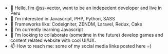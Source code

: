 - 👋 Hello, I’m @ss-vector, want to be an indepedent developer and live in Peru
- 👀 I’m interested in Javascript, PHP, Python, SASS
- :100: Frameworks like: Codeigniter, ZENDM, Laravel, Redux, Cake
- 🌱 I’m currently learning Javascript
- 💞️ I’m looking to collaborate (sometime in the future) develop games and content related website with cool UI/UX.
- 📫 How to reach me: some of my social media links posted here =)

<!---
ss-vector/ss-vector is a ✨ special ✨ repository because its `README.md` (this file) appears on your GitHub profile.
You can click the Preview link to take a look at your changes.
--->
